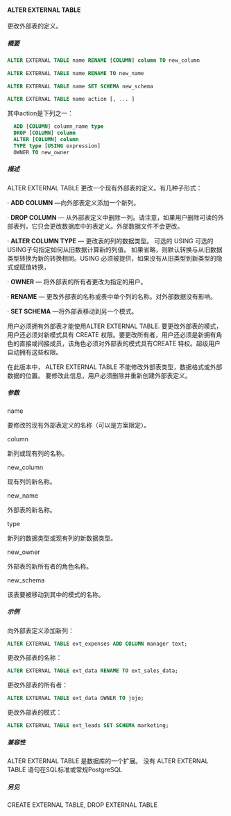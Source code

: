 #### ALTER EXTERNAL TABLE

更改外部表的定义。

##### 概要

```sql
ALTER EXTERNAL TABLE name RENAME [COLUMN] column TO new_column
 
ALTER EXTERNAL TABLE name RENAME TO new_name
 
ALTER EXTERNAL TABLE name SET SCHEMA new_schema
 
ALTER EXTERNAL TABLE name action [, ... ]
```

其中action是下列之一：

```sql
  ADD [COLUMN] column_name type
  DROP [COLUMN] column
  ALTER [COLUMN] column
  TYPE type [USING expression]
  OWNER TO new_owner
```

##### 描述

ALTER EXTERNAL TABLE 更改一个现有外部表的定义。有几种子形式：

·         **ADD COLUMN** —向外部表定义添加一个新列。

·         **DROP COLUMN** — 从外部表定义中删除一列。请注意，如果用户删除可读的外部表列，它只会更改数据库中的表定义。外部数据文件不会更改。

·         **ALTER COLUMN TYPE** — 更改表的列的数据类型。 可选的 USING 可选的USING子句指定如何从旧数据计算新的列值。 如果省略，则默认转换与从旧数据类型转换为新的转换相同。USING 必须被提供，如果没有从旧类型到新类型的隐式或赋值转换，

·         **OWNER** — 将外部表的所有者更改为指定的用户。

·         **RENAME** — 更改外部表的名称或表中单个列的名称。对外部数据没有影响。

·         **SET SCHEMA** —将外部表移动到另一个模式。

用户必须拥有外部表才能使用ALTER EXTERNAL TABLE. 要更改外部表的模式，用户还必须对新模式具有 CREATE 权限。要更改所有者，用户还必须是新拥有角色的直接或间接成员，该角色必须对外部表的模式具有CREATE 特权。超级用户自动拥有这些权限。

在此版本中， ALTER EXTERNAL TABLE 不能修改外部表类型，数据格式或外部数据的位置。 要修改此信息，用户必须删除并重新创建外部表定义。

##### 参数

name

要修改的现有外部表定义的名称（可以是方案限定）。

column

新列或现有列的名称。

new_column

现有列的新名称。

new_name

外部表的新名称。

type

新列的数据类型或现有列的新数据类型。

new_owner

外部表的新所有者的角色名称。

new_schema

该表要被移动到其中的模式的名称。

##### 示例

向外部表定义添加新列：

```sql
ALTER EXTERNAL TABLE ext_expenses ADD COLUMN manager text;
```

更改外部表的名称：

```sql
ALTER EXTERNAL TABLE ext_data RENAME TO ext_sales_data;
```

更改外部表的所有者：

```sql
ALTER EXTERNAL TABLE ext_data OWNER TO jojo;
```

更改外部表的模式：

```sql
ALTER EXTERNAL TABLE ext_leads SET SCHEMA marketing;
```

##### 兼容性

ALTER EXTERNAL TABLE 是数据库的一个扩展。 没有 ALTER EXTERNAL TABLE 语句在SQL标准或常规PostgreSQL

##### 另见

CREATE EXTERNAL TABLE, DROP EXTERNAL TABLE